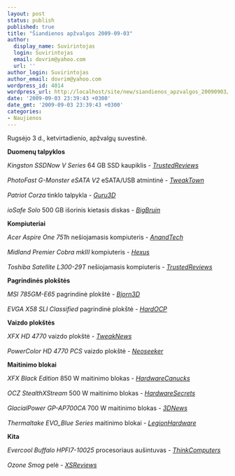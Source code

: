 ```yaml
---
layout: post
status: publish
published: true
title: "Šiandienos apžvalgos 2009-09-03"
author:
  display_name: Suvirintojas
  login: Suvirintojas
  email: dovrim@yahoo.com
  url: ''
author_login: Suvirintojas
author_email: dovrim@yahoo.com
wordpress_id: 4014
wordpress_url: http://localhost/site/new/siandienos_apzvalgos_20090903/
date: '2009-09-03 23:39:43 +0300'
date_gmt: '2009-09-03 23:39:43 +0300'
categories:
- Naujienos
---
```


<p>Rugsėjo 3 d., ketvirtadienio, apžvalgų suvestinė.</p>
<p><b>Duomenų talpyklos</b></p>
<p><i>Kingston SSDNow V Series</i> 64 GB SSD kaupiklis - <i><a class="ns" href="http://www.trustedreviews.com/storage/review/2009/09/03/Kingston-SSDNow-V-Series-64GB/p1">TrustedReviews</a></i><br />
<br /><i>PhotoFast G-Monster eSATA V2</i> eSATA/USB atmintinė - <i><a class="ns" href="http://www.tweaktown.com/reviews/2903/photofast_g_monster_esata_v2_portable_ssd_on_a_stick/index.html">TweakTown</a></i><br />
<br /><i>Patriot Corza</i> tinklo talpykla - <i><a class="ns" href="http://www.guru3d.com/article/patriot-corza-nas-review-test/">Guru3D</a></i><br />
<br /><i>ioSafe Solo</i> 500 GB išorinis kietasis diskas - <i><a class="ns" href="http://www.bigbruin.com/content/iosafesolo_1">BigBruin</a></i></p>
<p><b>Kompiuteriai</b></p>
<p><i>Acer Aspire One 751h</i> nešiojamasis kompiuteris - <i><a class="ns" href="http://www.anandtech.com/mobile/showdoc.aspx?i=3633">AnandTech</a></i><br />
<br /><i>Midland Premier Cobra mkIII</i> kompiuteris - <i><a class="ns" href="http://www.hexus.net/content/item.php?item=19994">Hexus</a></i><br />
<br /><i>Toshiba Satellite L300-29T</i> nešiojamasis kompiuteris - <i><a class="ns" href="http://www.trustedreviews.com/laptops/review/2009/09/03/Toshiba-Satellite-L300-29T---15-4in-Laptop/p1">TrustedReviews</a></i></p>
<p><b>Pagrindinės plokštės</b></p>
<p><i>MSI 785GM-E65</i> pagrindinė plokštė - <i><a class="ns" href="http://www.bjorn3d.com/read.php?cID=1659">Bjorn3D</a></i><br />
<br /><i>EVGA X58 SLI Classified</i> pagrindinė plokštė - <i><a class="ns" href="http://www.hardocp.com/article/2009/09/03/evga_x58_sli_classified">HardOCP</a></i></p>
<p><b>Vaizdo plokštės</b></p>
<p><i>XFX HD 4770</i> vaizdo plokštė - <i><a class="ns" href="http://www.tweaknews.net/reviews/xfx_hd_4770/">TweakNews</a></i><br />
<br /><i>PowerColor HD 4770 PCS</i> vaizdo plokštė - <i><a class="ns" href="http://www.neoseeker.com/Articles/Hardware/Reviews/powercolorhd4770/">Neoseeker</a></i></p>
<p><b>Maitinimo blokai</b></p>
<p><i>XFX Black Edition</i> 850 W maitinimo blokas - <i><a class="ns" href="http://www.hardwarecanucks.com/forum/hardware-canucks-reviews/22660-exclusive-xfx-black-edition-850w-power-supply-preview.html">HardwareCanucks</a></i><br />
<br /><i>OCZ StealthXStream</i> 500 W maitinimo blokas - <i><a class="ns" href="http://www.hardwaresecrets.com/article/798">HardwareSecrets</a></i><br />
<br /><i>GlacialPower GP-AP700CA</i> 700 W maitinimo blokas - <i><a class="ns" href="http://www.3dnews.ru/power/glacialpower_gp_ap700ca/">3DNews</a></i><br />
<br /><i>Thermaltake EVO_Blue Series</i> maitinimo blokai - <i><a class="ns" href="http://www.legionhardware.com/document.php?id=854">LegionHardware</a></i></p>
<p><b>Kita</b></p>
<p><i>Evercool Buffalo HPFI7-10025</i> procesoriaus aušintuvas - <i><a class="ns" href="http://www.thinkcomputers.org/index.php?x=reviews&id=1036">ThinkComputers</a></i><br />
<br /><i>Ozone Smog</i> pelė - <i><a class="ns" href="http://www.xsreviews.co.uk/reviews/peripherals/ozone-smog/">XSReviews</a></i><br /></p>
